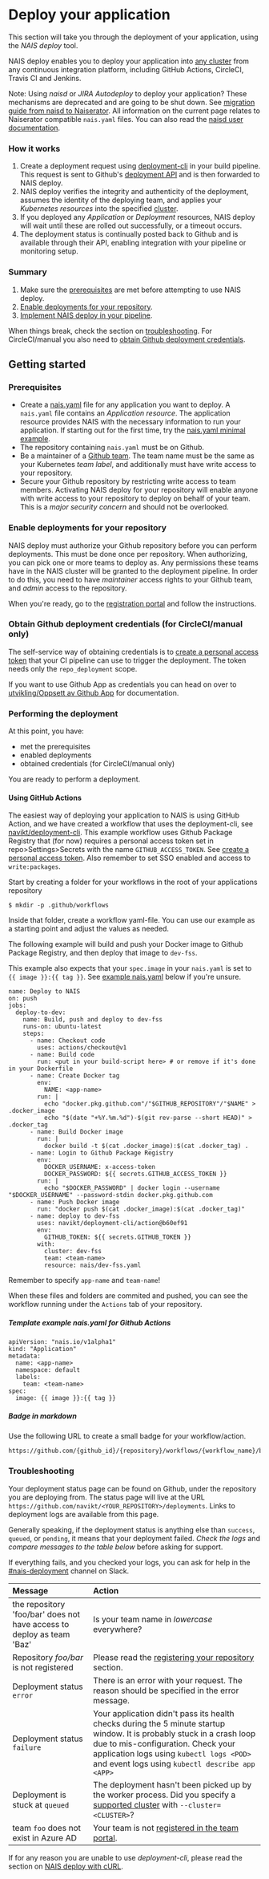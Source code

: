 # Deploy your application

This section will take you through the deployment of your application, using the _NAIS deploy_ tool.

NAIS deploy enables you to deploy your application into [any cluster](../README.md#nais-clusters) from any continuous integration platform, including GitHub Actions, CircleCI, Travis CI and Jenkins.

Note: Using _naisd_ or _JIRA Autodeploy_ to deploy your application? These mechanisms are deprecated and are going to be shut down. See [migration guide from naisd to Naiserator](../legacy/migrating-from-naisd.md). All information on the current page relates to Naiserator compatible `nais.yaml` files. You can also read the [naisd user documentation](../legacy/naisd.md).

### How it works

1. Create a deployment request using [deployment-cli](https://github.com/navikt/deployment-cli) in your build pipeline. This request is sent to Github's [deployment API](https://developer.github.com/v3/repos/deployments/) and is then forwarded to NAIS deploy.
2. NAIS deploy verifies the integrity and authenticity of the deployment, assumes the identity of the deploying team, and applies your _Kubernetes resources_ into the specified [cluster](../README.md#nais-clusters).
3. If you deployed any _Application_ or _Deployment_ resources, NAIS deploy will wait until these are rolled out successfully, or a timeout occurs.
4. The deployment status is continually posted back to Github and is available through their API, enabling integration with your pipeline or monitoring setup.

### Summary

1. Make sure the [prerequisites](#prerequisites) are met before attempting to use NAIS deploy.
2. [Enable deployments for your repository](#enable-deployments-for-your-repository).
3. [Implement NAIS deploy in your pipeline](#performing-the-deployment).

When things break, check the section on [troubleshooting](#troubleshooting). For CircleCI/manual you also need to [obtain Github deployment credentials](#obtain-github-deployment-credentials).

## Getting started

### Prerequisites

* Create a [nais.yaml](../nais-application/manifest.md) file for any application you want to deploy. A `nais.yaml` file contains an _Application resource_. The application resource provides NAIS with the necessary information to run your application. If starting out for the first time, try the [nais.yaml minimal example](../nais-application/min-example.md).
* The repository containing `nais.yaml` must be on Github.
* Be a maintainer of a [Github team](https://help.github.com/en/articles/about-teams). The team name must be the same as your Kubernetes _team label_, and additionally must have write access to your repository.
* Secure your Github repository by restricting write access to team members. Activating NAIS deploy for your repository will enable anyone with write access to your repository to deploy on behalf of your team. This is a _major security concern_ and should not be overlooked.

### Enable deployments for your repository

NAIS deploy must authorize your Github repository before you can perform deployments. This must be done once per repository. When authorizing, you can pick one or more teams to deploy as. Any permissions these teams have in the NAIS cluster will be granted to the deployment pipeline. In order to do this, you need to have _maintainer_ access rights to your Github team, and _admin_ access to the repository.

When you're ready, go to the [registration portal](https://deployment.prod-sbs.nais.io/auth/login) and follow the instructions.

### Obtain Github deployment credentials \(for CircleCI/manual only\)

The self-service way of obtaining credentials is to [create a personal access token](https://help.github.com/en/articles/creating-a-personal-access-token-for-the-command-line) that your CI pipeline can use to trigger the deployment. The token needs only the `repo_deployment` scope.

If you want to use Github App as credentials you can head on over to [utvikling/Oppsett av Github App](https://github.com/navikt/utvikling/blob/master/Oppsett%20av%20Github%20App.md) for documentation.

### Performing the deployment

At this point, you have:

* met the prerequisites
* enabled deployments
* obtained credentials \(for CircleCI/manual only\)

You are ready to perform a deployment.

#### Using GitHub Actions

The easiest way of deploying your application to NAIS is using GitHub Action, and we have created a workflow that uses the deployment-cli, see [navikt/deployment-cli](https://github.com/navikt/deployment-cli/tree/master/action). This example workflow uses Github Package Registry that (for now) requires a personal access token set in repo>Settings>Secrets with the name `GITHUB_ACCESS_TOKEN`. See [create a personal access token](https://help.github.com/en/articles/creating-a-personal-access-token-for-the-command-line). Also remember to set SSO enabled and access to `write:packages`.

Start by creating a folder for your workflows in the root of your applications repository

```text
$ mkdir -p .github/workflows
```

Inside that folder, create a workflow yaml-file. You can use our example as a starting point and adjust the values as needed.

The following example will build and push your Docker image to Github Package Registry, and then deploy that image to `dev-fss`.

This example also expects that your `spec.image` in your `nais.yaml` is set to `{{ image }}:{{ tag }}`. See [example nais.yaml](#template-example-naisyaml-for-github-actions) below if you're unsure.

```text
name: Deploy to NAIS
on: push
jobs:
  deploy-to-dev:
    name: Build, push and deploy to dev-fss
    runs-on: ubuntu-latest
    steps:
      - name: Checkout code
        uses: actions/checkout@v1
      - name: Build code
        run: <put in your build-script here> # or remove if it's done in your Dockerfile
      - name: Create Docker tag
        env:
          NAME: <app-name>
        run: |
          echo "docker.pkg.github.com"/"$GITHUB_REPOSITORY"/"$NAME" > .docker_image
          echo "$(date "+%Y.%m.%d")-$(git rev-parse --short HEAD)" > .docker_tag
      - name: Build Docker image
        run: |
          docker build -t $(cat .docker_image):$(cat .docker_tag) .
      - name: Login to Github Package Registry
        env:
          DOCKER_USERNAME: x-access-token
          DOCKER_PASSWORD: ${{ secrets.GITHUB_ACCESS_TOKEN }}
        run: |
          echo "$DOCKER_PASSWORD" | docker login --username "$DOCKER_USERNAME" --password-stdin docker.pkg.github.com
      - name: Push Docker image
        run: "docker push $(cat .docker_image):$(cat .docker_tag)"
      - name: deploy to dev-fss
        uses: navikt/deployment-cli/action@b60ef91
        env:
          GITHUB_TOKEN: ${{ secrets.GITHUB_TOKEN }}
        with:
          cluster: dev-fss
          team: <team-name>
          resource: nais/dev-fss.yaml
```

Remember to specify `app-name` and `team-name`!

When these files and folders are commited and pushed, you can see the workflow running under the `Actions` tab of your repository.

##### Template example nais.yaml for Github Actions

```text
apiVersion: "nais.io/v1alpha1"
kind: "Application"
metadata:
  name: <app-name>
  namespace: default
  labels:
    team: <team-name>
spec:
  image: {{ image }}:{{ tag }}
```

##### Badge in markdown

Use the following URL to create a small badge for your workflow/action.

```text
https://github.com/{github_id}/{repository}/workflows/{workflow_name}/badge.svg
```

### Troubleshooting

Your deployment status page can be found on Github, under the repository you are deploying from. The status page will live at the URL `https://github.com/navikt/<YOUR_REPOSITORY>/deployments`. Links to deployment logs are available from this page.

Generally speaking, if the deployment status is anything else than `success`, `queued`, or `pending`, it means that your deployment failed. _Check the logs_ and _compare messages to the table below_ before asking for support.

If everything fails, and you checked your logs, you can ask for help in the [\#nais-deployment](https://nav-it.slack.com/messages/CHEQ22Q94) channel on Slack.

| Message | Action |
| :--- | :--- |
| the repository 'foo/bar' does not have access to deploy as team 'Baz' | Is your team name in _lowercase_ everywhere? |
| Repository _foo/bar_ is not registered | Please read the [registering your repository](#registering-your-repository) section. |
| Deployment status `error` | There is an error with your request. The reason should be specified in the error message. |
| Deployment status `failure` | Your application didn't pass its health checks during the 5 minute startup window. It is probably stuck in a crash loop due to mis-configuration. Check your application logs using `kubectl logs <POD>` and event logs using `kubectl describe app <APP>` |
| Deployment is stuck at `queued` | The deployment hasn't been picked up by the worker process. Did you specify a [supported cluster](../README.md#nais-clusters) with `--cluster=<CLUSTER>`? |
| team `foo` does not exist in Azure AD | Your team is not [registered in the team portal](teams.md). |

If for any reason you are unable to use _deployment-cli_, please read the section on [NAIS deploy with cURL](../deployment/advanced-usage.md#nais-deploy-with-curl).
